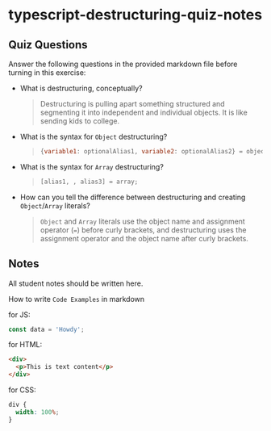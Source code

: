 # typescript-destructuring-quiz-notes

## Quiz Questions

Answer the following questions in the provided markdown file before turning in this exercise:

- What is destructuring, conceptually?

  > Destructuring is pulling apart something structured and segmenting it into independent and individual objects. It is like
  > sending kids to college.

- What is the syntax for `Object` destructuring?

  > ```javascript
  > {variable1: optionalAlias1, variable2: optionalAlias2} = objectWithPropertiesVariable1AndVariable2;
  > ```

- What is the syntax for `Array` destructuring?

  > ```javascript
  > [alias1, , alias3] = array;
  > ```

- How can you tell the difference between destructuring and creating `Object`/`Array` literals?

  > `Object` and `Array` literals use the object name and assignment operator (`=`) before curly brackets, and destructuring uses the assignment operator and the object name after curly brackets.

## Notes

All student notes should be written here.

How to write `Code Examples` in markdown

for JS:

```javascript
const data = 'Howdy';
```

for HTML:

```html
<div>
  <p>This is text content</p>
</div>
```

for CSS:

```css
div {
  width: 100%;
}
```

